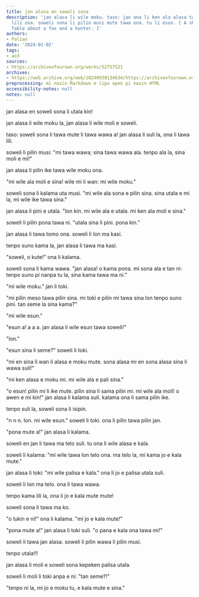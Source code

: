 ```yaml
---
title: jan alasa en soweli sona
description: 'jan alasa li wile moku. taso: jan ona li ken ala alasa tan ken tawa
  lili ona. soweli sona li pilin musi mute tawa ona. tu li esun. [ A short toki pona
  fable about a fox and a hunter. ]'
authors:
- Palian
date: '2024-01-02'
tags:
- ao3
sources:
- https://archiveofourown.org/works/52757521
archives:
- https://web.archive.org/web/20240930134634/https://archiveofourown.org/works/52757521
preprocessing: mi nasin Markdown e lipu open pi nasin HTML
accessibility-notes: null
notes: null
---
```


jan alasa en soweli sona li utala kin!

jan alasa li wile moku la, jan alasa li wile moli e soweli.

taso: soweli sona li tawa mute li tawa wawa a! jan alasa li suli la, ona li tawa lili.

soweli li pilin musi: "mi tawa wawa; sina tawa wawa ala. tenpo ala la, sina moli e mi!"

jan alasa li pilin ike tawa wile moku ona.

"mi wile ala moli e sina! wile mi li wan: mi wile moku."

soweli sona li kalama uta musi. "mi wile ala sona e pilin sina. sina utala e mi la, mi wile ike tawa sina."

jan alasa li pini e utala. "lon kin. mi wile ala e utala. mi ken ala moli e sina."

soweli li pilin pona tawa ni. "utala sina li pini. pona kin."

jan alasa li tawa tomo ona. soweli li lon ma kasi.

tenpo suno kama la, jan alasa li tawa ma kasi.

"soweli, o kute!" ona li kalama.

soweli sona li kama wawa. "jan alasa! o kama pona. mi sona ala e tan ni: tenpo suno pi nanpa tu la, sina kama tawa ma ni."

"mi wile moku." jan li toki.

"mi pilin meso tawa pilin sina. mi toki e pilin mi tawa sina lon tenpo suno pini. tan seme la sina kama?"

"mi wile esun."

"esun a! a a a. jan alasa li wile esun tawa soweli!"

"lon."

"esun sina li seme?" soweli li toki.

"mi en sina li wan li alasa e moku mute. sona alasa mi en sona alasa sina li wawa suli!"

"mi ken alasa e moku mi. mi wile ala e pali sina."

"o esun! pilin mi li ike mute. pilin sina li sama pilin mi. mi wile ala moli! o awen e mi kin!" jan alasa li kalama suli. kalama ona li sama pilin ike.

tenpo suli la, soweli sona li isipin.

"n n n. lon. mi wile esun." soweli li toki. ona li pilin tawa pilin jan.

"pona mute a!" jan alasa li kalama.

soweli en jan li tawa ma telo suli. tu ona li wile alasa e kala.

soweli li kalama: "mi wile tawa lon telo ona. ma telo la, mi kama jo e kala mute."

jan alasa li toki: "mi wile palisa e kala." ona li jo e palisa utala suli.

soweli li lon ma telo. ona li tawa wawa.

tenpo kama lili la, ona li jo e kala mute mute!

soweli sona li tawa ma ko.

"o lukin e ni!" ona li kalama. "mi jo e kala mute!"

"pona mute a!" jan alasa li toki suli. "o pana e kala ona tawa mi!"

soweli li tawa jan alasa. soweli li pilin wawa li pilin musi.

tenpo utala!!!

jan alasa li moli e soweli sona kepeken palisa utala.

soweli li moli li toki anpa e ni: "tan seme?!"

"tenpo ni la, mi jo e moku tu, e kala mute e sina."